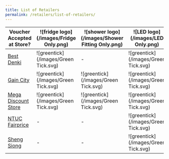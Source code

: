 ```yaml
---
title: List of Retailers
permalink: /retailers/list-of-retailers/
---
```


|Voucher Accepted at Store?| ![fridge logo](/images/Fridge Only.png)  | ![shower logo](/images/Shower Fitting Only.png) | ![LED logo](/images/LED Only.png)
|--|--|--|--|
| [Best Denki](https://www.bestdenki.com.sg/store-locator) | ![greentick](/images/Green Tick.svg) |-|![greentick](/images/Green Tick.svg)
| [Gain City](https://www.gaincity.com/customer-service/store-locations) | ![greentick](/images/Green Tick.svg) |![greentick](/images/Green Tick.svg)|![greentick](/images/Green Tick.svg)
| [Mega Discount Store](https://megadiscountstore.com.sg/pages/contact-us) |![greentick](/images/Green Tick.svg) |![greentick](/images/Green Tick.svg)|![greentick](/images/Green Tick.svg)
| [NTUC Fairprice](https://www.fairprice.com.sg/store-locator) |-|-|![greentick](/images/Green Tick.svg)
| [Sheng Siong](https://corporate.shengsiong.com.sg/store-locator/) |-|-|![greentick](/images/Green Tick.svg)
